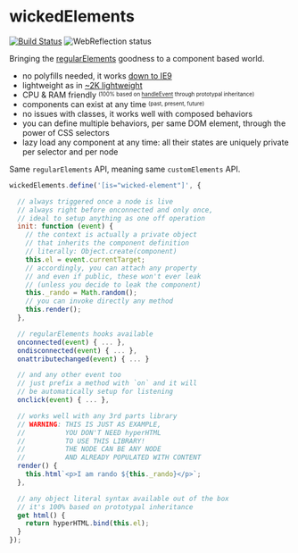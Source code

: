 # wickedElements

[![Build Status](https://travis-ci.com/WebReflection/wicked-elements.svg?branch=master)](https://travis-ci.com/WebReflection/wicked-elements) ![WebReflection status](https://offline.report/status/webreflection.svg)

Bringing the [regularElements](https://github.com/WebReflection/regular-elements) goodness to a component based world.

  * no polyfills needed, it works [down to IE9](https://webreflection.github.io/wicked-elements/test/)
  * lightweight as in [~2K lightweight](https://unpkg.com/wicked-elements)
  * CPU & RAM friendly <sup><sub>(100% based on [handleEvent](https://medium.com/@WebReflection/dom-handleevent-a-cross-platform-standard-since-year-2000-5bf17287fd38) through prototypal inheritance)</sub></sup>
  * components can exist at any time <sup><sub>(past, present, future)</sub></sup>
  * no issues with classes, it works well with composed behaviors
  * you can define multiple behaviors, per same DOM element, through the power of CSS selectors
  * lazy load any component at any time: all their states are uniquely private per selector and per node

Same `regularElements` API, meaning same `customElements` API.

```js
wickedElements.define('[is="wicked-element"]', {

  // always triggered once a node is live
  // always right before onconnected and only once,
  // ideal to setup anything as one off operation
  init: function (event) {
    // the context is actually a private object
    // that inherits the component definition
    // literally: Object.create(component)
    this.el = event.currentTarget;
    // accordingly, you can attach any property
    // and even if public, these won't ever leak
    // (unless you decide to leak the component)
    this._rando = Math.random();
    // you can invoke directly any method
    this.render();
  },

  // regularElements hooks available
  onconnected(event) { ... },
  ondisconnected(event) { ... },
  onattributechanged(event) { ... }

  // and any other event too
  // just prefix a method with `on` and it will
  // be automatically setup for listening
  onclick(event) { ... },

  // works well with any 3rd parts library
  // WARNING: THIS IS JUST AS EXAMPLE,
  //          YOU DON'T NEED hyperHTML
  //          TO USE THIS LIBRARY!
  //          THE NODE CAN BE ANY NODE
  //          AND ALREADY POPULATED WITH CONTENT
  render() {
    this.html`<p>I am rando ${this._rando}</p>`;
  },

  // any object literal syntax available out of the box
  // it's 100% based on prototypal inheritance
  get html() {
    return hyperHTML.bind(this.el);
  }
});
```
